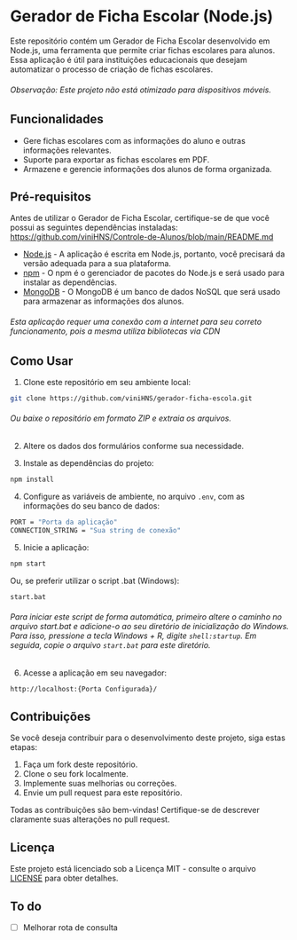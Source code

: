 # Gerador de Ficha Escolar (Node.js)

Este repositório contém um Gerador de Ficha Escolar desenvolvido em Node.js, uma ferramenta que permite criar fichas escolares para alunos. Essa aplicação é útil para instituições educacionais que desejam automatizar o processo de criação de fichas escolares.
###### Observação: Este projeto não está otimizado para dispositivos móveis.

## Funcionalidades

- Gere fichas escolares com as informações do aluno e outras informações relevantes.
- Suporte para exportar as fichas escolares em PDF.
- Armazene e gerencie informações dos alunos de forma organizada.

## Pré-requisitos

Antes de utilizar o Gerador de Ficha Escolar, certifique-se de que você possui as seguintes dependências instaladas:
https://github.com/viniHNS/Controle-de-Alunos/blob/main/README.md
- [Node.js](https://nodejs.org/) - A aplicação é escrita em Node.js, portanto, você precisará da versão adequada para a sua plataforma.
- [npm](https://www.npmjs.com/) - O npm é o gerenciador de pacotes do Node.js e será usado para instalar as dependências.
- [MongoDB](https://www.mongodb.com/) - O MongoDB é um banco de dados NoSQL que será usado para armazenar as informações dos alunos.
 ###### Esta aplicação requer uma conexão com a internet para seu correto funcionamento, pois a mesma utiliza bibliotecas via CDN

## Como Usar

1. Clone este repositório em seu ambiente local:

```bash
git clone https://github.com/viniHNS/gerador-ficha-escola.git
```
 ###### Ou baixe o repositório em formato ZIP e extraia os arquivos.

2. Altere os dados dos formulários conforme sua necessidade.


3. Instale as dependências do projeto:

```bash
npm install
```
4. Configure as variáveis de ambiente, no arquivo `.env`, com as informações do seu banco de dados:

```bash
PORT = "Porta da aplicação"
CONNECTION_STRING = "Sua string de conexão"
```
5. Inicie a aplicação: 

```bash
npm start
```
Ou, se preferir utilizar o script .bat (Windows):

```bash
start.bat
```

###### Para iniciar este script de forma automática, primeiro altere o caminho no arquivo start.bat e adicione-o ao seu diretório de inicialização do Windows. Para isso, pressione a tecla Windows + R, digite `shell:startup`. Em seguida, copie o arquivo `start.bat` para este diretório.

6. Acesse a aplicação em seu navegador:

```bash
http://localhost:{Porta Configurada}/
```

## Contribuições

Se você deseja contribuir para o desenvolvimento deste projeto, siga estas etapas:

1. Faça um fork deste repositório.
2. Clone o seu fork localmente.
3. Implemente suas melhorias ou correções.
4. Envie um pull request para este repositório.

Todas as contribuições são bem-vindas! Certifique-se de descrever claramente suas alterações no pull request.

## Licença

Este projeto está licenciado sob a Licença MIT - consulte o arquivo [LICENSE](LICENSE) para obter detalhes.

## To do

- [ ] Melhorar rota de consulta



